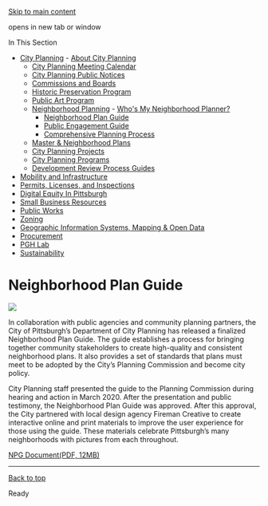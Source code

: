 [Skip to main content](https://www.pittsburghpa.gov/Business-Development/City-Planning/Neighborhood-Planning/Neighborhood-Plan-Guide#main-content)

opens in new tab or window

In This Section

- [City Planning](https://www.pittsburghpa.gov/Business-Development/City-Planning)  - [About City Planning](https://www.pittsburghpa.gov/Business-Development/City-Planning/About-DCP)
  - [City Planning Meeting Calendar](https://www.pittsburghpa.gov/Business-Development/City-Planning/City-Planning-Meetings)
  - [City Planning Public Notices](https://www.pittsburghpa.gov/Business-Development/City-Planning/Public-Notices)
  - [Commissions and Boards](https://www.pittsburghpa.gov/Business-Development/City-Planning/Commissions-and-Boards)
  - [Historic Preservation Program](https://www.pittsburghpa.gov/Business-Development/City-Planning/Historic-Preservation-Program)
  - [Public Art Program](https://www.pittsburghpa.gov/Business-Development/City-Planning/Public-Art)
  - [Neighborhood Planning](https://www.pittsburghpa.gov/Business-Development/City-Planning/Neighborhood-Planning)    - [Who's My Neighborhood Planner?](https://www.pittsburghpa.gov/Business-Development/City-Planning/Neighborhood-Planning/Whos-My-Neighborhood-Planner)
    - [Neighborhood Plan Guide](https://www.pittsburghpa.gov/Business-Development/City-Planning/Neighborhood-Planning/Neighborhood-Plan-Guide)
    - [Public Engagement Guide](https://www.pittsburghpa.gov/Business-Development/City-Planning/Neighborhood-Planning/Public-Engagement-Guide)
    - [Comprehensive Planning Process](https://www.pittsburghpa.gov/Business-Development/City-Planning/Neighborhood-Planning/Comprehensive-Planning-Process)
  - [Master & Neighborhood Plans](https://www.pittsburghpa.gov/Business-Development/City-Planning/Master-Neighborhood-Plans)
  - [City Planning Projects](https://www.pittsburghpa.gov/Business-Development/City-Planning/Projects)
  - [City Planning Programs](https://www.pittsburghpa.gov/Business-Development/City-Planning/Planning-Programs)
  - [Development Review Process Guides](https://www.pittsburghpa.gov/Business-Development/City-Planning/Process-Guides)
- [Mobility and Infrastructure](https://www.pittsburghpa.gov/Business-Development/Mobility-and-Infrastructure)
- [Permits, Licenses, and Inspections](https://www.pittsburghpa.gov/Business-Development/Permits-Licenses-and-Inspections)
- [Digital Equity In Pittsburgh](https://www.pittsburghpa.gov/Business-Development/Digital-Equity-In-Pittsburgh)
- [Small Business Resources](https://www.pittsburghpa.gov/Business-Development/Small-Business-Resources)
- [Public Works](https://www.pittsburghpa.gov/Business-Development/Public-Works)
- [Zoning](https://www.pittsburghpa.gov/Business-Development/Zoning)
- [Geographic Information Systems, Mapping & Open Data](https://www.pittsburghpa.gov/Business-Development/Geographic-Information-Systems-Mapping-Open-Data)
- [Procurement](https://www.pittsburghpa.gov/Business-Development/Procurement)
- [PGH Lab](https://www.pittsburghpa.gov/Business-Development/PGH-Lab)
- [Sustainability](https://www.pittsburghpa.gov/Business-Development/Sustainability)

# Neighborhood Plan Guide

![](https://www.pittsburghpa.gov/files/assets/city/v/1/dcp/images/15086_pittsburgh_neighborhoodplanguide_webgraphic.png)

In collaboration with public agencies and community planning partners, the City of Pittsburgh’s Department of City Planning has released a finalized Neighborhood Plan Guide. The guide establishes a process for bringing together community stakeholders to create high-quality and consistent neighborhood plans. It also provides a set of standards that plans must meet to be adopted by the City’s Planning Commission and become city policy.

City Planning staff presented the guide to the Planning Commission during hearing and action in March 2020. After the presentation and public testimony, the Neighborhood Plan Guide was approved. After this approval, the City partnered with local design agency Fireman Creative to create interactive online and print materials to improve the user experience for those using the guide. These materials celebrate Pittsburgh’s many neighborhoods with pictures from each throughout.

[NPG Document(PDF, 12MB)](https://www.pittsburghpa.gov/files/assets/city/v/1/dcp/documents/20123_pittsburgh_neighborhoodplanguide_final.pdf)

* * *

[Back to top](https://www.pittsburghpa.gov/Business-Development/City-Planning/Neighborhood-Planning/Neighborhood-Plan-Guide#body-top)

Ready

